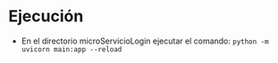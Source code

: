 # Ejecución
- En el directorio microServicioLogin ejecutar el comando: `python -m uvicorn main:app --reload`